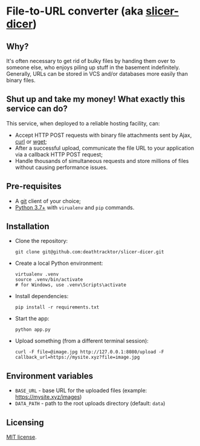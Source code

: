 File-to-URL converter (aka [slicer-dicer](https://www.amazon.com/dp/B0764HM9BM))
================================================================================

Why?
----
It's often necessary to get rid of bulky files by handing them over
to someone else, who enjoys piling up stuff in the basement indefinitely.
Generally, URLs can be stored in VCS and/or databases more easily than binary files.

Shut up and take my money! What exactly this service can do?
------------------------------------------------------------

This service, when deployed to a reliable hosting facility, can:

* Accept HTTP POST requests with binary file attachments
  sent by Ajax, [curl](https://curl.haxx.se/)
  or [wget](https://www.gnu.org/software/wget/);
* After a successful upload, communicate the file URL to your application
  via a callback HTTP POST request;
* Handle thousands of simultaneous requests and store millions of files without
  causing performance issues.

Pre-requisites
--------------

* A [git](https://git-scm.com/) client of your choice;
* [Python 3.7+](https://www.python.org/downloads/) with `virualenv` and `pip` commands.

Installation
------------

* Clone the repository:

  ```
  git clone git@github.com:deathtracktor/slicer-dicer.git
  ```

* Create a local Python environment:

  ```
  virtualenv .venv
  source .venv/bin/activate
  # for Windows, use .venv\Scripts\activate
  ```

* Install dependencies:

  ```
  pip install -r requirements.txt
  ```

* Start the app:

  ```
  python app.py
  ```

* Upload something (from a different terminal session):

  ```
  curl -F file=@image.jpg http://127.0.0.1:8080/upload -F callback_url=https://mysite.xyz?file=image.jpg
  ```

Environment variables
---------------------

* `BASE_URL` - base URL for the uploaded files (example: https://mysite.xyz/images)
* `DATA_PATH` - path to the root uploads directory (default: `data`)

Licensing
---------

[MIT license](https://opensource.org/licenses/MIT).